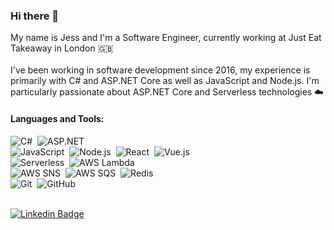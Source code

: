 ### Hi there 👋

My name is Jess and I'm a Software Engineer, currently working at Just Eat Takeaway in London 🇬🇧 
<br/>
<br/>
I've been working in software development since 2016, my experience is primarily with C# and ASP.NET Core as well as JavaScript and Node.js. I'm particularly passionate about ASP.NET Core and Serverless technologies ☁️ 


#### Languages and Tools:

![C#](https://img.shields.io/badge/c%23-C%23-blue)&nbsp;
![ASP.NET](https://img.shields.io/badge/ASP.NET-ASP.NET%20Core-purple)&nbsp;
<br/>
![JavaScript](https://img.shields.io/badge/JS-JavaScript-yellow?logo=javascript)&nbsp;
![Node.js](https://img.shields.io/badge/N-NodeJS-darkgreen?logo=node.js)&nbsp;
![React](https://img.shields.io/badge/R-React-lightblue?logo=react)&nbsp;
![Vue.js](https://img.shields.io/badge/V-Vue.js-lightgreen?logo=vuejs)&nbsp;
<br/>
![Serverless](https://img.shields.io/badge/S-Serverless-red?logo=serverless)&nbsp;
![AWS Lambda](https://img.shields.io/badge/aws-Lambda-orange)&nbsp;
<br/>
![AWS SNS](https://img.shields.io/badge/aws-SNS-lightpink)&nbsp;
![AWS SQS](https://img.shields.io/badge/aws-SQS-yellow)&nbsp;
![Redis](https://img.shields.io/badge/Elasticache-Redis-red?logo=redis)&nbsp;
<br/>
![Git](https://img.shields.io/badge/git-Git-grey?logo=git)&nbsp;
![GitHub](https://img.shields.io/badge/GH-GitHub-grey?logo=github&logoColor=white)&nbsp;

<br/>[![Linkedin Badge](https://img.shields.io/badge/-/in/jessicabarclay-ebedf0?style=flat-square&logo=linkedin&logoColor=white&labelColor=blue&link=https://www.linkedin.com/in/jessica-barclay-bab35b10b)](https://www.linkedin.com/in/jessica-barclay-bab35b10b)
